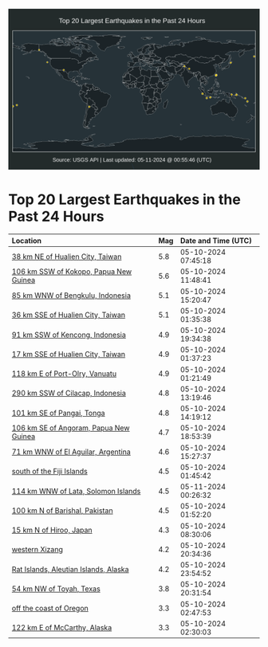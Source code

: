 ![Map](./map.png)

# Top 20 Largest Earthquakes in the Past 24 Hours

| Location | Mag | Date and Time (UTC) |
|:---|:---|:---|
| [38 km NE of Hualien City, Taiwan](https://earthquake.usgs.gov/earthquakes/eventpage/us6000mxpi) | 5.8 | 05-10-2024 07:45:18 |
| [106 km SSW of Kokopo, Papua New Guinea](https://earthquake.usgs.gov/earthquakes/eventpage/us6000mxpy) | 5.6 | 05-10-2024 11:48:41 |
| [85 km WNW of Bengkulu, Indonesia](https://earthquake.usgs.gov/earthquakes/eventpage/us6000mxrs) | 5.1 | 05-10-2024 15:20:47 |
| [36 km SSE of Hualien City, Taiwan](https://earthquake.usgs.gov/earthquakes/eventpage/us6000mxn1) | 5.1 | 05-10-2024 01:35:38 |
| [91 km SSW of Kencong, Indonesia](https://earthquake.usgs.gov/earthquakes/eventpage/us6000mxu2) | 4.9 | 05-10-2024 19:34:38 |
| [17 km SSE of Hualien City, Taiwan](https://earthquake.usgs.gov/earthquakes/eventpage/us6000mxn5) | 4.9 | 05-10-2024 01:37:23 |
| [118 km E of Port-Olry, Vanuatu](https://earthquake.usgs.gov/earthquakes/eventpage/us6000mxmr) | 4.9 | 05-10-2024 01:21:49 |
| [290 km SSW of Cilacap, Indonesia](https://earthquake.usgs.gov/earthquakes/eventpage/us6000mxqg) | 4.8 | 05-10-2024 13:19:46 |
| [101 km SE of Pangai, Tonga](https://earthquake.usgs.gov/earthquakes/eventpage/us6000mxqn) | 4.8 | 05-10-2024 14:19:12 |
| [106 km SE of Angoram, Papua New Guinea](https://earthquake.usgs.gov/earthquakes/eventpage/us6000mxtw) | 4.7 | 05-10-2024 18:53:39 |
| [71 km WNW of El Aguilar, Argentina](https://earthquake.usgs.gov/earthquakes/eventpage/us6000mxru) | 4.6 | 05-10-2024 15:27:37 |
| [south of the Fiji Islands](https://earthquake.usgs.gov/earthquakes/eventpage/us6000mxn3) | 4.5 | 05-10-2024 01:45:42 |
| [114 km WNW of Lata, Solomon Islands](https://earthquake.usgs.gov/earthquakes/eventpage/us6000mxv9) | 4.5 | 05-11-2024 00:26:32 |
| [100 km N of Barishal, Pakistan](https://earthquake.usgs.gov/earthquakes/eventpage/us6000mxn4) | 4.5 | 05-10-2024 01:52:20 |
| [15 km N of Hiroo, Japan](https://earthquake.usgs.gov/earthquakes/eventpage/us6000mxpl) | 4.3 | 05-10-2024 08:30:06 |
| [western Xizang](https://earthquake.usgs.gov/earthquakes/eventpage/us6000mxui) | 4.2 | 05-10-2024 20:34:36 |
| [Rat Islands, Aleutian Islands, Alaska](https://earthquake.usgs.gov/earthquakes/eventpage/us6000mxv1) | 4.2 | 05-10-2024 23:54:52 |
| [54 km NW of Toyah, Texas](https://earthquake.usgs.gov/earthquakes/eventpage/tx2024jfca) | 3.8 | 05-10-2024 20:31:54 |
| [off the coast of Oregon](https://earthquake.usgs.gov/earthquakes/eventpage/us6000mxnb) | 3.3 | 05-10-2024 02:47:53 |
| [122 km E of McCarthy, Alaska](https://earthquake.usgs.gov/earthquakes/eventpage/us6000mxna) | 3.3 | 05-10-2024 02:30:03 |
